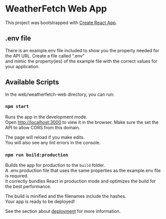 # WeatherFetch Web App

This project was bootstrapped with [Create React App](https://github.com/facebook/create-react-app).

## .env file
There is an example.env file included to show you the property needed for the API URL. Create a file called ".env"\
and mimic the property(ies) of the example file with the correct values for your application.

## Available Scripts

In the web/weatherfetch-web directory, you can run:

### `npm start`

Runs the app in the development mode.\
Open [http://localhost:3000](http://localhost:3000) to view it in the browser. Make sure the set the API to allow CORS from this domain.

The page will reload if you make edits.\
You will also see any lint errors in the console.

### `npm run build:production`

Builds the app for production to the `build` folder.\
A .env.production file that uses the same properties as the example.env file is required.\
It correctly bundles React in production mode and optimizes the build for the best performance.

The build is minified and the filenames include the hashes.\
Your app is ready to be deployed!

See the section about [deployment](https://facebook.github.io/create-react-app/docs/deployment) for more information.
